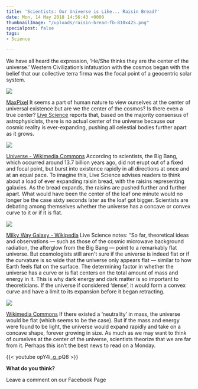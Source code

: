 ```yaml
---
title: 'Scientists: Our Universe is Like... Raisin Bread?'
date: Mon, 14 May 2018 14:56:43 +0000
thumbnailImage: "/uploads/raisin-bread-fb-810x425.png"
specialpost: false
tags:
- Science

---
```

We have all heard the expression, ‘He/She thinks they are the center of the universe.’ Western Civilization’s infatuation with the cosmos began with the belief that our collective terra firma was the focal point of a geocentric solar system. 

![](http://newsattorneys.staging.wpengine.com/wp-content/uploads/2018/05/raisin-bread-fb-1024x538.png) 

[MaxPixel](https://www.maxpixel.net/Yeast-Biscuits-Raisins-Pastries-Bread-Raisin-Bread-3190980) It seems a part of human nature to view ourselves at the center of universal existence but are we the center of the cosmos? Is there even a true center? [Live Science](https://www.livescience.com/62547-what-is-center-of-universe.html) reports that, based on the majority consensus of astrophysicists, there is no actual center of the universe because our cosmic reality is ever-expanding, pushing all celestial bodies further apart as it grows. 

![](http://newsattorneys.staging.wpengine.com/wp-content/uploads/2018/05/universe-hubble-wiki-commons.jpg) 

[Universe - Wikimedia Commons](https://commons.wikimedia.org/wiki/File:Henize_2-10_(Chandra_%26_Hubble).jpg) According to scientists, the Big Bang, which occurred around 13.7 billion years ago, did not erupt out of a fixed and focal point, but burst into existence rapidly in all directions at once and at an equal pace. To imagine this, Live Science advises readers to think about a load of ever expanding raisin bread, with the raisins representing galaxies. As the bread expands, the raisins are pushed further and further apart. What would have been the center of the loaf one minute would no longer be the case sixty seconds later as the loaf got bigger. Scientists are debating among themselves whether the universe has a concave or convex curve to it or if it is flat.

 ![](http://newsattorneys.staging.wpengine.com/wp-content/uploads/2018/05/Milky-way-galaxy-1-1024x738.jpg) 

[Milky Way Galaxy - Wikipedia](https://en.wikipedia.org/wiki/Milky_Way) Live Science notes: “So far, theoretical ideas and observations — such as those of the cosmic microwave background radiation, the afterglow from the Big Bang — point to a remarkably flat universe. But cosmologists still aren't sure if the universe is indeed flat or if the curvature is so wide that the universe only appears flat — similar to how Earth feels flat on the surface. The determining factor in whether the universe has a curve or is flat centers on the total amount of mass and energy in it. This is why dark energy and dark matter is so important to theoreticians. If the universe if considered ‘dense’, it would form a convex curve and have a limit to its expansion before it began retracting. 

![](http://newsattorneys.staging.wpengine.com/wp-content/uploads/2018/05/milky-way-galaxy-pakistan-wiki-commons-1024x683.jpg) 

[Wikimedia Commons](https://commons.wikimedia.org/wiki/File:Milky_Way_Galaxy_shimmering_over_Nanga_Parbat,_Pakistan.jpg) If there existed a ‘neutrality’ in mass, the universe would be flat (which seems to be the case). But if the mass and energy were found to be light, the universe would expand rapidly and take on a concave shape, forever growing in size. As much as we may want to think of ourselves at the center of the universe, scientists theorize that we are far from it. Perhaps this isn’t the best news to read on a Monday. 

{{< youtube opY4i_g_pQ8 >}}

**What do you think?**

Leave a comment on our Facebook Page